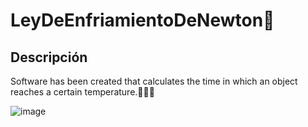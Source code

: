 # LeyDeEnfriamientoDeNewton🥶
## Descripción
Software has been created that calculates the time in which an object reaches a certain temperature.🦯🍵🧊

![image](https://github.com/TheGray8/LeyDeEnfriamientoDeNewton/assets/135560703/cc30d8c7-fe77-4964-a6ec-afa580e7e1d3)

